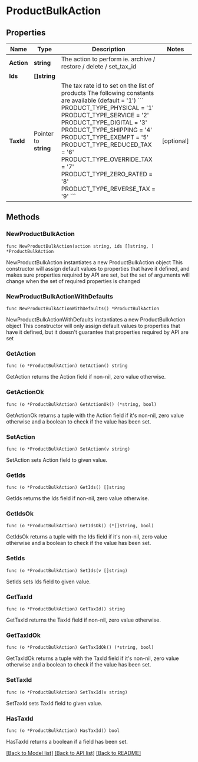 # ProductBulkAction

## Properties

Name | Type | Description | Notes
------------ | ------------- | ------------- | -------------
**Action** | **string** | The action to perform ie. archive / restore / delete / set_tax_id | 
**Ids** | **[]string** |  | 
**TaxId** | Pointer to **string** | The tax rate id to set on the list of products  The following constants are available (default &#x3D; &#39;1&#39;)  &#x60;&#x60;&#x60; PRODUCT_TYPE_PHYSICAL &#x3D; &#39;1&#39; PRODUCT_TYPE_SERVICE &#x3D; &#39;2&#39; PRODUCT_TYPE_DIGITAL &#x3D; &#39;3&#39; PRODUCT_TYPE_SHIPPING &#x3D; &#39;4&#39; PRODUCT_TYPE_EXEMPT &#x3D; &#39;5&#39; PRODUCT_TYPE_REDUCED_TAX &#x3D; &#39;6&#39; PRODUCT_TYPE_OVERRIDE_TAX &#x3D; &#39;7&#39; PRODUCT_TYPE_ZERO_RATED &#x3D; &#39;8&#39; PRODUCT_TYPE_REVERSE_TAX &#x3D; &#39;9&#39; &#x60;&#x60;&#x60;  | [optional] 

## Methods

### NewProductBulkAction

`func NewProductBulkAction(action string, ids []string, ) *ProductBulkAction`

NewProductBulkAction instantiates a new ProductBulkAction object
This constructor will assign default values to properties that have it defined,
and makes sure properties required by API are set, but the set of arguments
will change when the set of required properties is changed

### NewProductBulkActionWithDefaults

`func NewProductBulkActionWithDefaults() *ProductBulkAction`

NewProductBulkActionWithDefaults instantiates a new ProductBulkAction object
This constructor will only assign default values to properties that have it defined,
but it doesn't guarantee that properties required by API are set

### GetAction

`func (o *ProductBulkAction) GetAction() string`

GetAction returns the Action field if non-nil, zero value otherwise.

### GetActionOk

`func (o *ProductBulkAction) GetActionOk() (*string, bool)`

GetActionOk returns a tuple with the Action field if it's non-nil, zero value otherwise
and a boolean to check if the value has been set.

### SetAction

`func (o *ProductBulkAction) SetAction(v string)`

SetAction sets Action field to given value.


### GetIds

`func (o *ProductBulkAction) GetIds() []string`

GetIds returns the Ids field if non-nil, zero value otherwise.

### GetIdsOk

`func (o *ProductBulkAction) GetIdsOk() (*[]string, bool)`

GetIdsOk returns a tuple with the Ids field if it's non-nil, zero value otherwise
and a boolean to check if the value has been set.

### SetIds

`func (o *ProductBulkAction) SetIds(v []string)`

SetIds sets Ids field to given value.


### GetTaxId

`func (o *ProductBulkAction) GetTaxId() string`

GetTaxId returns the TaxId field if non-nil, zero value otherwise.

### GetTaxIdOk

`func (o *ProductBulkAction) GetTaxIdOk() (*string, bool)`

GetTaxIdOk returns a tuple with the TaxId field if it's non-nil, zero value otherwise
and a boolean to check if the value has been set.

### SetTaxId

`func (o *ProductBulkAction) SetTaxId(v string)`

SetTaxId sets TaxId field to given value.

### HasTaxId

`func (o *ProductBulkAction) HasTaxId() bool`

HasTaxId returns a boolean if a field has been set.


[[Back to Model list]](../README.md#documentation-for-models) [[Back to API list]](../README.md#documentation-for-api-endpoints) [[Back to README]](../README.md)


